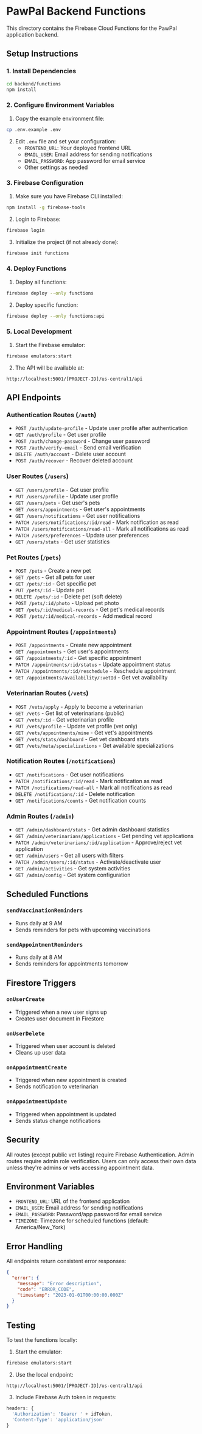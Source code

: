 # PawPal Backend Functions

This directory contains the Firebase Cloud Functions for the PawPal application backend.

## Setup Instructions

### 1. Install Dependencies
```bash
cd backend/functions
npm install
```

### 2. Configure Environment Variables
1. Copy the example environment file:
```bash
cp .env.example .env
```

2. Edit `.env` file and set your configuration:
   - `FRONTEND_URL`: Your deployed frontend URL
   - `EMAIL_USER`: Email address for sending notifications
   - `EMAIL_PASSWORD`: App password for email service
   - Other settings as needed

### 3. Firebase Configuration
1. Make sure you have Firebase CLI installed:
```bash
npm install -g firebase-tools
```

2. Login to Firebase:
```bash
firebase login
```

3. Initialize the project (if not already done):
```bash
firebase init functions
```

### 4. Deploy Functions
1. Deploy all functions:
```bash
firebase deploy --only functions
```

2. Deploy specific function:
```bash
firebase deploy --only functions:api
```

### 5. Local Development
1. Start the Firebase emulator:
```bash
firebase emulators:start
```

2. The API will be available at:
```
http://localhost:5001/[PROJECT-ID]/us-central1/api
```

## API Endpoints

### Authentication Routes (`/auth`)
- `POST /auth/update-profile` - Update user profile after authentication
- `GET /auth/profile` - Get user profile
- `POST /auth/change-password` - Change user password
- `POST /auth/verify-email` - Send email verification
- `DELETE /auth/account` - Delete user account
- `POST /auth/recover` - Recover deleted account

### User Routes (`/users`)
- `GET /users/profile` - Get user profile
- `PUT /users/profile` - Update user profile
- `GET /users/pets` - Get user's pets
- `GET /users/appointments` - Get user's appointments
- `GET /users/notifications` - Get user notifications
- `PATCH /users/notifications/:id/read` - Mark notification as read
- `PATCH /users/notifications/read-all` - Mark all notifications as read
- `PATCH /users/preferences` - Update user preferences
- `GET /users/stats` - Get user statistics

### Pet Routes (`/pets`)
- `POST /pets` - Create a new pet
- `GET /pets` - Get all pets for user
- `GET /pets/:id` - Get specific pet
- `PUT /pets/:id` - Update pet
- `DELETE /pets/:id` - Delete pet (soft delete)
- `POST /pets/:id/photo` - Upload pet photo
- `GET /pets/:id/medical-records` - Get pet's medical records
- `POST /pets/:id/medical-records` - Add medical record

### Appointment Routes (`/appointments`)
- `POST /appointments` - Create new appointment
- `GET /appointments` - Get user's appointments
- `GET /appointments/:id` - Get specific appointment
- `PATCH /appointments/:id/status` - Update appointment status
- `PATCH /appointments/:id/reschedule` - Reschedule appointment
- `GET /appointments/availability/:vetId` - Get vet availability

### Veterinarian Routes (`/vets`)
- `POST /vets/apply` - Apply to become a veterinarian
- `GET /vets` - Get list of veterinarians (public)
- `GET /vets/:id` - Get veterinarian profile
- `PUT /vets/profile` - Update vet profile (vet only)
- `GET /vets/appointments/mine` - Get vet's appointments
- `GET /vets/stats/dashboard` - Get vet dashboard stats
- `GET /vets/meta/specializations` - Get available specializations

### Notification Routes (`/notifications`)
- `GET /notifications` - Get user notifications
- `PATCH /notifications/:id/read` - Mark notification as read
- `PATCH /notifications/read-all` - Mark all notifications as read
- `DELETE /notifications/:id` - Delete notification
- `GET /notifications/counts` - Get notification counts

### Admin Routes (`/admin`)
- `GET /admin/dashboard/stats` - Get admin dashboard statistics
- `GET /admin/veterinarians/applications` - Get pending vet applications
- `PATCH /admin/veterinarians/:id/application` - Approve/reject vet application
- `GET /admin/users` - Get all users with filters
- `PATCH /admin/users/:id/status` - Activate/deactivate user
- `GET /admin/activities` - Get system activities
- `GET /admin/config` - Get system configuration

## Scheduled Functions

### `sendVaccinationReminders`
- Runs daily at 9 AM
- Sends reminders for pets with upcoming vaccinations

### `sendAppointmentReminders`
- Runs daily at 8 AM
- Sends reminders for appointments tomorrow

## Firestore Triggers

### `onUserCreate`
- Triggered when a new user signs up
- Creates user document in Firestore

### `onUserDelete`
- Triggered when user account is deleted
- Cleans up user data

### `onAppointmentCreate`
- Triggered when new appointment is created
- Sends notification to veterinarian

### `onAppointmentUpdate`
- Triggered when appointment is updated
- Sends status change notifications

## Security

All routes (except public vet listing) require Firebase Authentication.
Admin routes require admin role verification.
Users can only access their own data unless they're admins or vets accessing appointment data.

## Environment Variables

- `FRONTEND_URL`: URL of the frontend application
- `EMAIL_USER`: Email address for sending notifications
- `EMAIL_PASSWORD`: Password/app password for email service
- `TIMEZONE`: Timezone for scheduled functions (default: America/New_York)

## Error Handling

All endpoints return consistent error responses:
```json
{
  "error": {
    "message": "Error description",
    "code": "ERROR_CODE",
    "timestamp": "2023-01-01T00:00:00.000Z"
  }
}
```

## Testing

To test the functions locally:

1. Start the emulator:
```bash
firebase emulators:start
```

2. Use the local endpoint:
```
http://localhost:5001/[PROJECT-ID]/us-central1/api
```

3. Include Firebase Auth token in requests:
```javascript
headers: {
  'Authorization': 'Bearer ' + idToken,
  'Content-Type': 'application/json'
}
```